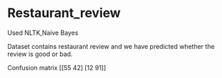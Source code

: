 # Restaurant_review
Used  NLTK,Naive Bayes

Dataset contains restaurant review and we have predicted whether the review is good or bad.

Confusion matrix
[[55 42]
 [12 91]]


